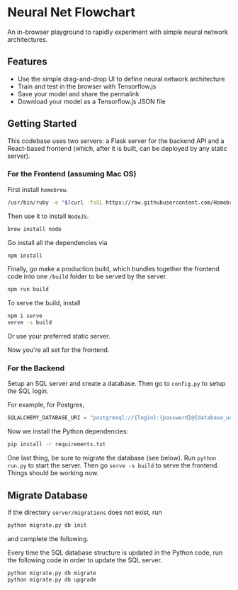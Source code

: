 # Neural Net Flowchart

An in-browser playground to rapidly experiment with simple neural network architectures.

## Features

- Use the simple drag-and-drop UI to define neural network architecture
- Train and test in the browser with Tensorflow.js
- Save your model and share the permalink
- Download your model as a Tensorflow.js JSON file

## Getting Started

This codebase uses two servers: a Flask server for the backend API and a React-based frontend (which, after it is built, can be deployed by any static server).

### For the Frontend (assuming Mac OS)

First install `homebrew`.

```Bash
/usr/bin/ruby -e "$(curl -fsSL https://raw.githubusercontent.com/Homebrew/install/master/install)"
```

Then use it to install `NodeJS`.

```Bash
brew install node
```

Go install all the dependencies via

```Bash
npm install
```

Finally, go make a production build, which bundles together the frontend code into one `/build` folder to be served by the server.

```Bash
npm run build
```

To serve the build, install

```Bash
npm i serve
serve -s build
```

Or use your preferred static server.

Now you're all set for the frontend.

### For the Backend

Setup an SQL server and create a database. Then go to `config.py` to setup the SQL login.

For example, for Postgres,

```Python
SQLALCHEMY_DATABASE_URI = "postgresql://{login}:{password}@{database_url}/{tablename}"
```

Now we install the Python dependencies:

```Bash
pip install -r requirements.txt
```

One last thing, be sure to migrate the database (see below). Run `python run.py` to start the server.
Then go `serve -s build` to serve the frontend. Things should be working now.

## Migrate Database

If the directory `server/migrations` does not exist, run

```Bash
python migrate.py db init
```

and complete the following.

Every time the SQL database structure is updated in the Python code, run the following code in order to update the SQL server.

```Bash
python migrate.py db migrate
python migrate.py db upgrade
```
